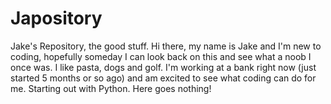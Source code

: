 # Japository
Jake's Repository, the good stuff.
Hi there, my name is Jake and I'm new to coding, hopefully someday I can look back on this and see what a noob I once was. I like pasta, dogs and golf. I'm working at a bank right now (just started 5 months or so ago) and am excited to see what coding can do for me. Starting out with Python. Here goes nothing!
